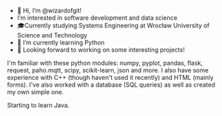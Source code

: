 - 👋 Hi, I’m @wizardofgit!
-  I’m interested in software development and data science
- 🎓Currently studying Systems Engineering at Wrocław University of Science and Technology
- 🌱 I’m currently learning Python
- 👀 Looking forward to working on some interesting projects! 

I'm familiar with these python modules: numpy, pyplot, pandas, flask, request, paho.mqtt, scipy, scikit-learn, json and more.
I also have some experience with C++ (though haven't used it recently) and HTML (mainly forms).
I've also worked with a database (SQL queries) as well as created my own simple one.

Starting to learn Java.

<!---
wizardofgit/wizardofgit is a ✨ special ✨ repository because its `README.md` (this file) appears on your GitHub profile.
You can click the Preview link to take a look at your changes.
--->
